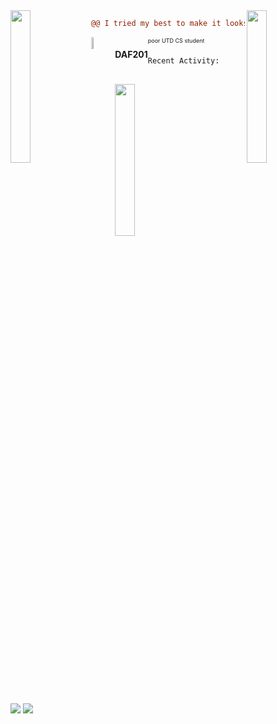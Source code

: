 <image src="https://github.com/DAF201/DAF201/blob/main/images/left.gif" width=25% align="left">
    <image src="https://github.com/DAF201/DAF201/blob/main/images/right.gif" width=25% align="right">

```diff
@@ I tried my best to make it looks like stream profile @@
```
<image src="https://github.com/DAF201/DAF201/blob/main/images/2E4EC730-A129-4400-AFA3-B814AE242348.png" width=7% align="left">
<div>    
    <h4 align=left style="float:left">DAF201</h4>
    <sub style="font-size: xx-small;float:left">poor UTD CS student</sub>
</div>
<br>


```diff
Recent Activity:                     0 hours past 2 weeks 
    
```

[<image src="https://github.com/DAF201/DAF201/blob/main/images/Screenshot%20(326).png" width=25%>](https://github.com/DAF201/TASKMGR)
    

<image align=center src="https://github-readme-stats.vercel.app/api?username=daf201&show_icons=true">
<image align=center src="https://github-readme-stats.vercel.app/api/top-langs/?username=daf201&layout=compact">
